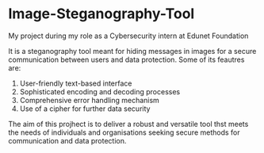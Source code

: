 # Image-Steganography-Tool
My project during my role as a Cybersecurity intern at Edunet Foundation 

It is a steganography tool meant for hiding messages in images for a secure communication between users and data protection. Some of its feautres are:
1. User-friendly text-based interface
2. Sophisticated encoding and decoding processes
3. Comprehensive error handling mechanism
4. Use of a cipher for further data security

The aim of this projhect is to deliver a robust and versatile tool thst meets the needs of individuals and organisations seeking secure methods for communication and data protection.
